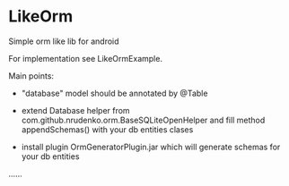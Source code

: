 LikeOrm
=======

Simple orm like lib for android

For implementation see LikeOrmExample.

Main points:

- "database" model should be annotated by @Table
- extend Database helper from com.github.nrudenko.orm.BaseSQLiteOpenHelper
and fill method appendSchemas() with your db entities clases

- install plugin OrmGeneratorPlugin.jar which will
generate schemas for your db entities

......
